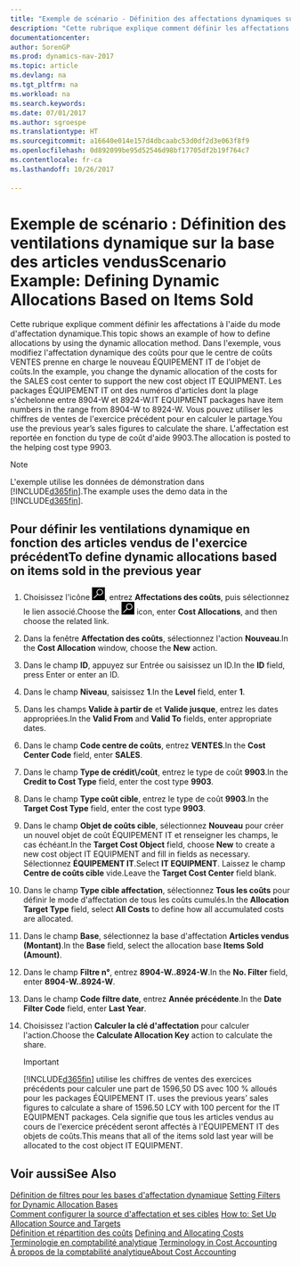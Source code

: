 ```yaml
---
title: "Exemple de scénario - Définition des affectations dynamiques sur la base des articles vendus"
description: "Cette rubrique explique comment définir les affectations à l'aide du mode d'affectation dynamique. Dans l'exemple, vous modifiez l'affectation dynamique des coûts pour que le centre de coûts VENTES prenne en charge le nouveau ÉQUIPEMENT IT de l'objet de coûts. Les packages ÉQUIPEMENT IT ont des numéros d'articles dont la plage s'échelonne entre 8904-W et 8924-W. Vous pouvez utiliser les chiffres de ventes de l'exercice précédent pour en calculer le partage. L'affectation est reportée en fonction du type de coût d'aide 9903."
documentationcenter: 
author: SorenGP
ms.prod: dynamics-nav-2017
ms.topic: article
ms.devlang: na
ms.tgt_pltfrm: na
ms.workload: na
ms.search.keywords: 
ms.date: 07/01/2017
ms.author: sgroespe
ms.translationtype: HT
ms.sourcegitcommit: a16640e014e157d4dbcaabc53d0df2d3e063f8f9
ms.openlocfilehash: 0d892099be95d52546d98bf17705df2b19f764c7
ms.contentlocale: fr-ca
ms.lasthandoff: 10/26/2017

---
```

# <a name="scenario-example-defining-dynamic-allocations-based-on-items-sold"></a><span data-ttu-id="d289b-107">Exemple de scénario : Définition des ventilations dynamique sur la base des articles vendus</span><span class="sxs-lookup"><span data-stu-id="d289b-107">Scenario Example: Defining Dynamic Allocations Based on Items Sold</span></span>
<span data-ttu-id="d289b-108">Cette rubrique explique comment définir les affectations à l'aide du mode d'affectation dynamique.</span><span class="sxs-lookup"><span data-stu-id="d289b-108">This topic shows an example of how to define allocations by using the dynamic allocation method.</span></span> <span data-ttu-id="d289b-109">Dans l'exemple, vous modifiez l'affectation dynamique des coûts pour que le centre de coûts VENTES prenne en charge le nouveau ÉQUIPEMENT IT de l'objet de coûts.</span><span class="sxs-lookup"><span data-stu-id="d289b-109">In the example, you change the dynamic allocation of the costs for the SALES cost center to support the new cost object IT EQUIPMENT.</span></span> <span data-ttu-id="d289b-110">Les packages ÉQUIPEMENT IT ont des numéros d'articles dont la plage s'échelonne entre 8904-W et 8924-W.</span><span class="sxs-lookup"><span data-stu-id="d289b-110">IT EQUIPMENT packages have item numbers in the range from 8904-W to 8924-W.</span></span> <span data-ttu-id="d289b-111">Vous pouvez utiliser les chiffres de ventes de l'exercice précédent pour en calculer le partage.</span><span class="sxs-lookup"><span data-stu-id="d289b-111">You use the previous year’s sales figures to calculate the share.</span></span> <span data-ttu-id="d289b-112">L'affectation est reportée en fonction du type de coût d'aide 9903.</span><span class="sxs-lookup"><span data-stu-id="d289b-112">The allocation is posted to the helping cost type 9903.</span></span>  

> [!NOTE]  
>  <span data-ttu-id="d289b-113">L'exemple utilise les données de démonstration dans [!INCLUDE[d365fin](includes/d365fin_md.md)].</span><span class="sxs-lookup"><span data-stu-id="d289b-113">The example uses the demo data in the [!INCLUDE[d365fin](includes/d365fin_md.md)].</span></span>  

## <a name="to-define-dynamic-allocations-based-on-items-sold-in-the-previous-year"></a><span data-ttu-id="d289b-114">Pour définir les ventilations dynamique en fonction des articles vendus de l'exercice précédent</span><span class="sxs-lookup"><span data-stu-id="d289b-114">To define dynamic allocations based on items sold in the previous year</span></span>  

1.  <span data-ttu-id="d289b-115">Choisissez l'icône ![Page ou rapport pour la recherche](media/ui-search/search_small.png "icône Page ou rapport pour la recherche"), entrez **Affectations des coûts**, puis sélectionnez le lien associé.</span><span class="sxs-lookup"><span data-stu-id="d289b-115">Choose the ![Search for Page or Report](media/ui-search/search_small.png "Search for Page or Report icon") icon, enter **Cost Allocations**, and then choose the related link.</span></span>  
2.  <span data-ttu-id="d289b-116">Dans la fenêtre **Affectation des coûts**, sélectionnez l'action **Nouveau**.</span><span class="sxs-lookup"><span data-stu-id="d289b-116">In the **Cost Allocation** window, choose the **New** action.</span></span>  
3.  <span data-ttu-id="d289b-117">Dans le champ **ID**, appuyez sur Entrée ou saisissez un ID.</span><span class="sxs-lookup"><span data-stu-id="d289b-117">In the **ID** field, press Enter or enter an ID.</span></span>  
4.  <span data-ttu-id="d289b-118">Dans le champ **Niveau**, saisissez **1**.</span><span class="sxs-lookup"><span data-stu-id="d289b-118">In the **Level** field, enter **1**.</span></span>  
5.  <span data-ttu-id="d289b-119">Dans les champs **Valide à partir de** et **Valide jusque**, entrez les dates appropriées.</span><span class="sxs-lookup"><span data-stu-id="d289b-119">In the **Valid From** and **Valid To** fields, enter appropriate dates.</span></span>  
6.  <span data-ttu-id="d289b-120">Dans le champ **Code centre de coûts**, entrez **VENTES**.</span><span class="sxs-lookup"><span data-stu-id="d289b-120">In the **Cost Center Code** field, enter **SALES**.</span></span>  
7.  <span data-ttu-id="d289b-121">Dans le champ **Type de crédit\\\/coût**, entrez le type de coût **9903**.</span><span class="sxs-lookup"><span data-stu-id="d289b-121">In the **Credit to Cost Type** field, enter the cost type **9903**.</span></span>  
8.  <span data-ttu-id="d289b-122">Dans le champ **Type coût cible**, entrez le type de coût **9903**.</span><span class="sxs-lookup"><span data-stu-id="d289b-122">In the **Target Cost Type** field, enter the cost type **9903**.</span></span>  
9. <span data-ttu-id="d289b-123">Dans le champ **Objet de coûts cible**, sélectionnez **Nouveau** pour créer un nouvel objet de coût ÉQUIPEMENT IT et renseigner les champs, le cas échéant.</span><span class="sxs-lookup"><span data-stu-id="d289b-123">In the **Target Cost Object** field, choose **New** to create a new cost object IT EQUIPMENT and fill in fields as necessary.</span></span> <span data-ttu-id="d289b-124">Sélectionnez **ÉQUIPEMENT IT**.</span><span class="sxs-lookup"><span data-stu-id="d289b-124">Select **IT EQUIPMENT**.</span></span> <span data-ttu-id="d289b-125">Laissez le champ **Centre de coûts cible** vide.</span><span class="sxs-lookup"><span data-stu-id="d289b-125">Leave the **Target Cost Center** field blank.</span></span>  
10. <span data-ttu-id="d289b-126">Dans le champ **Type cible affectation**, sélectionnez **Tous les coûts** pour définir le mode d'affectation de tous les coûts cumulés.</span><span class="sxs-lookup"><span data-stu-id="d289b-126">In the **Allocation Target Type** field, select **All Costs** to define how all accumulated costs are allocated.</span></span>  
11. <span data-ttu-id="d289b-127">Dans le champ **Base**, sélectionnez la base d'affectation **Articles vendus (Montant)**.</span><span class="sxs-lookup"><span data-stu-id="d289b-127">In the **Base** field, select the allocation base **Items Sold (Amount)**.</span></span>  
12. <span data-ttu-id="d289b-128">Dans le champ **Filtre n°**, entrez **8904-W..8924-W**.</span><span class="sxs-lookup"><span data-stu-id="d289b-128">In the **No. Filter** field, enter **8904-W..8924-W**.</span></span>  
13. <span data-ttu-id="d289b-129">Dans le champ **Code filtre date**, entrez **Année précédente**.</span><span class="sxs-lookup"><span data-stu-id="d289b-129">In the **Date Filter Code** field, enter **Last Year**.</span></span>  
14. <span data-ttu-id="d289b-130">Choisissez l'action **Calculer la clé d'affectation** pour calculer l'action.</span><span class="sxs-lookup"><span data-stu-id="d289b-130">Choose the **Calculate Allocation Key** action to calculate the share.</span></span>  

    > [!IMPORTANT]  
    >  [!INCLUDE[d365fin](includes/d365fin_md.md)]<span data-ttu-id="d289b-131"> utilise les chiffres de ventes des exercices précédents pour calculer une part de 1596,50 DS avec 100 % alloués pour les packages ÉQUIPEMENT IT.</span><span class="sxs-lookup"><span data-stu-id="d289b-131"> uses the previous years’ sales figures to calculate a share of 1596.50 LCY with 100 percent for the IT EQUIPMENT packages.</span></span> <span data-ttu-id="d289b-132">Cela signifie que tous les articles vendus au cours de l'exercice précédent seront affectés à l'ÉQUIPEMENT IT des objets de coûts.</span><span class="sxs-lookup"><span data-stu-id="d289b-132">This means that all of the items sold last year will be allocated to the cost object IT EQUIPMENT.</span></span>  

## <a name="see-also"></a><span data-ttu-id="d289b-133">Voir aussi</span><span class="sxs-lookup"><span data-stu-id="d289b-133">See Also</span></span>  
 <span data-ttu-id="d289b-134">[Définition de filtres pour les bases d'affectation dynamique](finance-setting-filters-for-dynamic-allocation-bases.md) </span><span class="sxs-lookup"><span data-stu-id="d289b-134">[Setting Filters for Dynamic Allocation Bases](finance-setting-filters-for-dynamic-allocation-bases.md) </span></span>  
 <span data-ttu-id="d289b-135">[Comment configurer la source d'affectation et ses cibles](finance-how-to-set-up-allocation-source-and-targets.md) </span><span class="sxs-lookup"><span data-stu-id="d289b-135">[How to: Set Up Allocation Source and Targets](finance-how-to-set-up-allocation-source-and-targets.md) </span></span>  
 <span data-ttu-id="d289b-136">[Définition et répartition des coûts](finance-define-and-allocate-costs.md) </span><span class="sxs-lookup"><span data-stu-id="d289b-136">[Defining and Allocating Costs](finance-define-and-allocate-costs.md) </span></span>  
 <span data-ttu-id="d289b-137">[Terminologie en comptabilité analytique](finance-terminology-in-cost-accounting.md) </span><span class="sxs-lookup"><span data-stu-id="d289b-137">[Terminology in Cost Accounting](finance-terminology-in-cost-accounting.md) </span></span>  
 [<span data-ttu-id="d289b-138">À propos de la comptabilité analytique</span><span class="sxs-lookup"><span data-stu-id="d289b-138">About Cost Accounting</span></span>](finance-about-cost-accounting.md)

